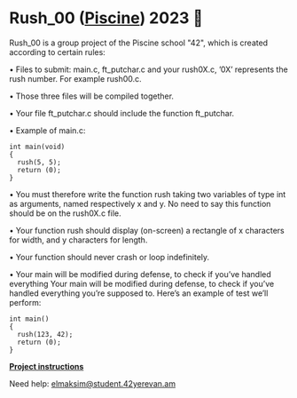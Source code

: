 # Rush_00 ([Piscine](https://www.42.fr)) 2023 :football:

Rush_00 is a group project of the Piscine school "42", which is created according to certain rules:

• Files to submit: main.c, ft_putchar.c and your rush0X.c, ’0X’ represents the
rush number. For example rush00.c.

• Those three files will be compiled together.

• Your file ft_putchar.c should include the function ft_putchar.

• Example of main.c:
```
int main(void)
{
  rush(5, 5);
  return (0);
}
```
• You must therefore write the function rush taking two variables of type int as
arguments, named respectively x and y. No need to say this function should be on
the rush0X.c file.

• Your function rush should display (on-screen) a rectangle of x characters for width,
and y characters for length.

• Your function should never crash or loop indefinitely.

• Your main will be modified during defense, to check if you’ve handled everything
Your main will be modified during defense, to check if you’ve handled everything
you’re supposed to. Here’s an example of test we’ll perform:
```
int main()
{
  rush(123, 42);
  return (0);
}
```

**[Project instructions](https://github.com/AGolz/Piscine_Rush_00/files/13401755/en.subject.pdf)**

Need help: elmaksim@student.42yerevan.am
